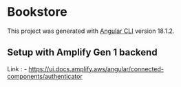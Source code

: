 # Bookstore

This project was generated with [Angular CLI](https://github.com/angular/angular-cli) version 18.1.2.

## Setup with Amplify Gen 1 backend

Link : - https://ui.docs.amplify.aws/angular/connected-components/authenticator
